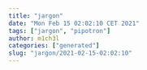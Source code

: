 ```yaml
---
title: "jargon"
date: "Mon Feb 15 02:02:10 CET 2021"
tags: ["jargon", "pipotron"]
author: m1ch3l
categories: ["generated"]
slug: "jargon/2021-02-15-02:02:10"
---
```




